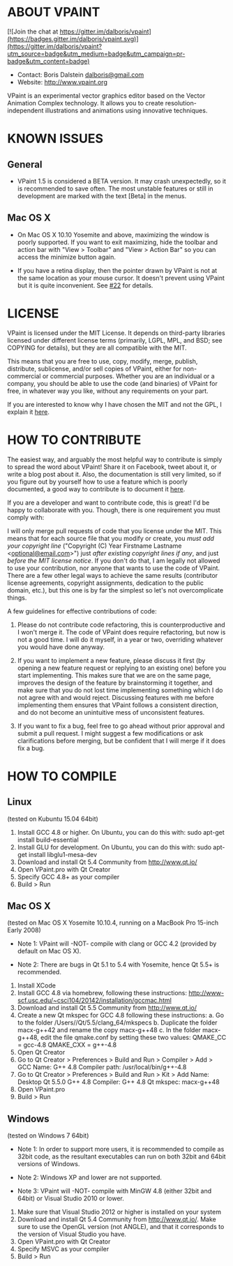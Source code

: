 #  ABOUT VPAINT

[![Join the chat at https://gitter.im/dalboris/vpaint](https://badges.gitter.im/dalboris/vpaint.svg)](https://gitter.im/dalboris/vpaint?utm_source=badge&utm_medium=badge&utm_campaign=pr-badge&utm_content=badge)

- Contact: Boris Dalstein <dalboris@gmail.com>
- Website: http://www.vpaint.org

VPaint is an experimental vector graphics editor based on the
Vector Animation Complex technology. It allows you to create
resolution-independent illustrations and animations using 
innovative techniques.

# KNOWN ISSUES

## General

- VPaint 1.5 is considered a BETA version. It may crash unexpectedly, so it is recommended to save often. The most unstable features or still in development are marked with the text [Beta] in the menus.

## Mac OS X

- On Mac OS X 10.10 Yosemite and above, maximizing the window is poorly supported. If you want to exit maximizing, hide the toolbar and action bar with "View > Toolbar" and "View > Action Bar" so you can access the minimize button again.

- If you have a retina display, then the pointer drawn by VPaint is not at the same location as your mouse cursor. It doesn't prevent using VPaint but it is quite inconvenient. See [#22](https://github.com/dalboris/vpaint/issues/22) for details.

#  LICENSE

VPaint is licensed under the MIT License. It depends on third-party libraries licensed under different license terms (primarily, LGPL, MPL, and BSD; see COPYING for details), but they are all compatible with the MIT. 

This means that you are free to use, copy, modify, merge, publish, distribute, sublicense, and/or sell copies of VPaint, either for non-commercial or commercial purposes. Whether you are an individual or a company, you should be able to use the code (and binaries) of VPaint for free, in whatever way you like, without any requirements on your part. 

If you are interested to know why I have chosen the MIT and not the GPL, I explain it [here](https://github.com/dalboris/vpaint/wiki/Why-the-MIT-license%3F).

# HOW TO CONTRIBUTE

The easiest way, and arguably the most helpful way to contribute is simply to spread the word about VPaint! Share it on Facebook, tweet about it, or write a blog post about it. Also, the documentation is still very limited, so if you figure out by yourself how to use a feature which is poorly documented, a good way to contribute is to document it [here](https://github.com/dalboris/vpaint/wiki/Documentation).

If you are a developer and want to contribute code, this is great! I'd be happy to collaborate with you. Though, there is one requirement you must comply with:

I will only merge pull requests of code that you license under the MIT. This means that for each source file that you modify or create, you *must add your copyright line* ("Copyright (C) Year Firstname Lastname \<optional@email.com\>") just *after existing copyright lines if any*, and just *before the MIT license notice*. If you don't do that, I am legally not allowed to use your contribution, nor anyone that wants to use the code of VPaint. There are a few other legal ways to achieve the same results (contributor license agreements, copyright assignments, dedication to the public domain, etc.), but this one is by far the simplest so let's not overcomplicate things.

A few guidelines for effective contributions of code:

1. Please do not contribute code refactoring, this is counterproductive and I won't merge it. The code of VPaint does require refactoring, but now is not a good time. I will do it myself, in a year or two, overriding whatever you would have done anyway.

2. If you want to implement a new feature, please discuss it first (by opening a new feature request or replying to an existing one) before you start implementing. This makes sure that we are on the same page, improves the design of the feature by brainstorming it together, and make sure that you do not lost time implementing something which I do not agree with and would reject. Discussing features with me before implementing them ensures that VPaint follows a consistent direction, and do not become an unintuitive mess of unconsistent features. 

3. If you want to fix a bug, feel free to go ahead without prior approval and submit a pull request. I might suggest a few modifications or ask clarifications before merging, but be confident that I will merge if it does fix a bug.


# HOW TO COMPILE

## Linux

(tested on Kubuntu 15.04 64bit)

1. Install GCC 4.8 or higher. On Ubuntu, you can do this with:
     sudo apt-get install build-essential
2. Install GLU for development. On Ubuntu, you can do this with:
     sudo apt-get install libglu1-mesa-dev
3. Download and install Qt 5.4 Community from http://www.qt.io/
4. Open VPaint.pro with Qt Creator
5. Specify GCC 4.8+ as your compiler
6. Build > Run


## Mac OS X

(tested on Mac OS X Yosemite 10.10.4, running on a MacBook Pro 15-inch Early 2008)

- Note 1: VPaint will -NOT- compile with clang or GCC 4.2 (provided by default on Mac OS X).

- Note 2: There are bugs in Qt 5.1 to 5.4 with Yosemite, hence Qt 5.5+ is recommended.

1. Install XCode
2. Install GCC 4.8 via homebrew, following these instructions:
     http://www-scf.usc.edu/~csci104/20142/installation/gccmac.html
3. Download and install Qt 5.5 Community from http://www.qt.io/
4. Create a new Qt mkspec for GCC 4.8 following these instructions:
    a. Go to the folder /Users/<username>/Qt/5.5/clang_64/mkspecs
    b. Duplicate the folder macx-g++42 and rename the copy macx-g++48
    c. In the folder macx-g++48, edit the file qmake.conf by setting these two values:
        QMAKE_CC  = gcc-4.8
        QMAKE_CXX = g++-4.8
5. Open Qt Creator
6. Go to Qt Creator > Preferences > Build and Run > Compiler > Add > GCC
    Name: G++ 4.8
    Compiler path: /usr/local/bin/g++-4.8
7. Go to Qt Creator > Preferences > Build and Run > Kit > Add
    Name: Desktop Qt 5.5.0 G++ 4.8
    Compiler: G++ 4.8
    Qt mkspec: macx-g++48
8. Open VPaint.pro
9. Build > Run


## Windows

(tested on Windows 7 64bit)

- Note 1: In order to support more users, it is recommended to compile as 32bit code, as
          the resultant executables can run on both 32bit and 64bit versions of Windows.

- Note 2: Windows XP and lower are not supported.

- Note 3: VPaint will -NOT- compile with MinGW 4.8 (either 32bit and 64bit)
        or Visual Studio 2010 or lower.

1. Make sure that Visual Studio 2012 or higher is installed on your system
2. Download and install Qt 5.4 Community from http://www.qt.io/.  Make
   sure to use the OpenGL version (not ANGLE), and that it corresponds to
   the version of Visual Studio you have.
3. Open VPaint.pro with Qt Creator
4. Specify MSVC as your compiler
5. Build > Run
